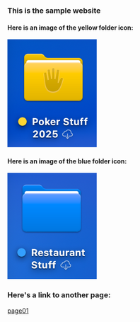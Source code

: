 ### This is the sample website
#### Here is an image of the yellow folder icon:
![yellow_folder](./yellow_folder.png)
#### Here is an image of the blue folder icon:
![blue_folder](./Resources/blue_folder.png)
### Here's a link to another page:
[page01](./_pages/page01.md)
